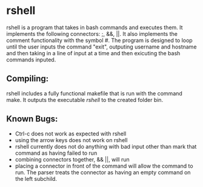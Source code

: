 # rshell
rshell is a program that takes in bash commands and executes them. It implements the following connectors: ;, &&, ||. It also implements the comment functionality with the symbol #.
The program is designed to loop until the user inputs the command "exit", outputing username and hostname and then taking in a line of input at a time and then exicuting the bash commands inputed.

## Compiling:
  rshell includes a fully functional makefile that is run with the command make. It outputs the executable *rshell* to the created folder bin.

## Known Bugs:
  - Ctrl-c does not work as expected with rshell
  - using the arrow keys does not work on rshell
  - rshell currently does not do anything with bad input other than mark that command as having failed to run
  - combining connectors together, && ||, will run
  - placing a connector in front of the command will allow the command to run. The parser treats the connector as having an empty command       on the left subchild.
